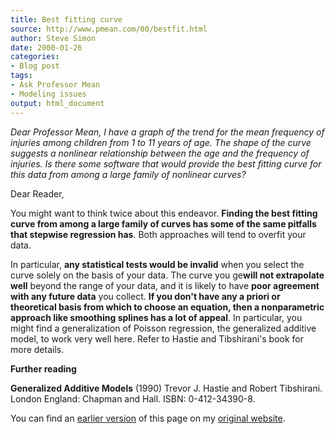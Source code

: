 ```yaml
---
title: Best fitting curve
source: http://www.pmean.com/00/bestfit.html
author: Steve Simon
date: 2000-01-26
categories:
- Blog post
tags:
- Ask Professor Mean
- Modeling issues
output: html_document
---
```

*Dear Professor Mean, I have a graph of the trend for the mean frequency of injuries among children from 1 to 11 years of age. The shape of the curve suggests a nonlinear relationship between the age and the frequency of injuries. Is there some software that would provide the best fitting curve for this data from among a large family of nonlinear curves?*

Dear Reader,

You might want to think twice about this endeavor. **Finding the best fitting curve from among a large family of curves has some of the same pitfalls that stepwise regression has**. Both approaches will tend to overfit your data.

In particular, **any statistical tests would be invalid** when you select the curve solely on the basis of your data. The curve you ge**will not extrapolate well** beyond the range of your data, and it is likely to have **poor agreement with any future data** you collect. **If you don't have any a priori or theoretical basis from which to choose an equation, then a nonparametric approach like smoothing splines has a lot of appeal**. In particular, you might find a generalization of Poisson regression, the generalized additive model, to work very well here. Refer to Hastie and Tibshirani's book for more details.

**Further reading**

**Generalized Additive Models** (1990) Trevor J. Hastie and Robert Tibshirani. London England: Chapman and Hall. ISBN: 0-412-34390-8.

You can find an [earlier version][sim1] of this page on my [original website][sim2].

[sim1]: http://www.pmean.com/00/bestfit.html
[sim2]: http://www.pmean.com/original_site.html
